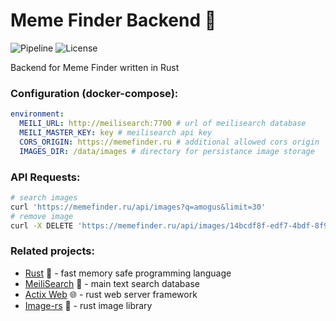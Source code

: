 # Meme Finder Backend 🚀
![Pipeline](https://git.averyan.ru/meme-finder/backend/badges/main/pipeline.svg)
![License](https://img.shields.io/github/license/meme-finder/backend)

Backend for Meme Finder written in Rust

### Configuration (docker-compose):
```yaml
environment:
  MEILI_URL: http://meilisearch:7700 # url of meilisearch database
  MEILI_MASTER_KEY: key # meilisearch api key
  CORS_ORIGIN: https://memefinder.ru # additional allowed cors origin
  IMAGES_DIR: /data/images # directory for persistance image storage
```

### API Requests:
```bash
# search images
curl 'https://memefinder.ru/api/images?q=amogus&limit=30'
# remove image
curl -X DELETE 'https://memefinder.ru/api/images/14bcdf8f-edf7-4bdf-8f9f-1e6a248d9737'
```

### Related projects:
  - [Rust](https://www.rust-lang.org/) 🚀 - fast memory safe programming language
  - [MeiliSearch](https://www.meilisearch.com/) 🔎 - main text search database
  - [Actix Web](https://actix.rs/) 🌐 - rust web server framework
  - [Image-rs](https://github.com/image-rs/image) 🌄 - rust image library
